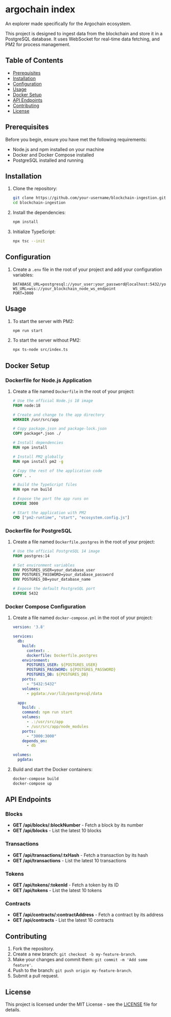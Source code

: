 # argochain index
An explorer made specifically for the Argochain ecosystem.

This project is designed to ingest data from the blockchain and store it in a PostgreSQL database. It uses WebSocket for real-time data fetching, and PM2 for process management.

## Table of Contents

- [Prerequisites](#prerequisites)
- [Installation](#installation)
- [Configuration](#configuration)
- [Usage](#usage)
- [Docker Setup](#docker-setup)
- [API Endpoints](#api-endpoints)
- [Contributing](#contributing)
- [License](#license)

## Prerequisites

Before you begin, ensure you have met the following requirements:

- Node.js and npm installed on your machine
- Docker and Docker Compose installed
- PostgreSQL installed and running

## Installation

1. Clone the repository:

    ```bash
    git clone https://github.com/your-username/blockchain-ingestion.git
    cd blockchain-ingestion
    ```

2. Install the dependencies:

    ```bash
    npm install
    ```

3. Initialize TypeScript:

    ```bash
    npx tsc --init
    ```

## Configuration

1. Create a `.env` file in the root of your project and add your configuration variables:

    ```env
    DATABASE_URL=postgresql://your_user:your_password@localhost:5432/your_database
    WS_URL=wss://your_blockchain_node_ws_endpoint
    PORT=3000
    ```

## Usage

1. To start the server with PM2:

    ```bash
    npm run start
    ```

2. To start the server without PM2:

    ```bash
    npx ts-node src/index.ts
    ```

## Docker Setup

### Dockerfile for Node.js Application

1. Create a file named `Dockerfile` in the root of your project:

    ```Dockerfile
    # Use the official Node.js 18 image
    FROM node:18

    # Create and change to the app directory
    WORKDIR /usr/src/app

    # Copy package.json and package-lock.json
    COPY package*.json ./

    # Install dependencies
    RUN npm install

    # Install PM2 globally
    RUN npm install pm2 -g

    # Copy the rest of the application code
    COPY . .

    # Build the TypeScript files
    RUN npm run build

    # Expose the port the app runs on
    EXPOSE 3000

    # Start the application with PM2
    CMD ["pm2-runtime", "start", "ecosystem.config.js"]
    ```

### Dockerfile for PostgreSQL

1. Create a file named `Dockerfile.postgres` in the root of your project:

    ```Dockerfile
    # Use the official PostgreSQL 14 image
    FROM postgres:14

    # Set environment variables
    ENV POSTGRES_USER=your_database_user
    ENV POSTGRES_PASSWORD=your_database_password
    ENV POSTGRES_DB=your_database_name

    # Expose the default PostgreSQL port
    EXPOSE 5432
    ```

### Docker Compose Configuration

1. Create a file named `docker-compose.yml` in the root of your project:

    ```yaml
    version: '3.8'

    services:
      db:
        build:
          context: .
          dockerfile: Dockerfile.postgres
        environment:
          POSTGRES_USER: ${POSTGRES_USER}
          POSTGRES_PASSWORD: ${POSTGRES_PASSWORD}
          POSTGRES_DB: ${POSTGRES_DB}
        ports:
          - "5432:5432"
        volumes:
          - pgdata:/var/lib/postgresql/data

      app:
        build: .
        command: npm run start
        volumes:
          - .:/usr/src/app
          - /usr/src/app/node_modules
        ports:
          - "3000:3000"
        depends_on:
          - db

    volumes:
      pgdata:
    ```

2. Build and start the Docker containers:

    ```bash
    docker-compose build
    docker-compose up
    ```

## API Endpoints

### Blocks

- **GET /api/blocks/:blockNumber** - Fetch a block by its number
- **GET /api/blocks** - List the latest 10 blocks

### Transactions

- **GET /api/transactions/:txHash** - Fetch a transaction by its hash
- **GET /api/transactions** - List the latest 10 transactions

### Tokens

- **GET /api/tokens/:tokenId** - Fetch a token by its ID
- **GET /api/tokens** - List the latest 10 tokens

### Contracts

- **GET /api/contracts/:contractAddress** - Fetch a contract by its address
- **GET /api/contracts** - List the latest 10 contracts

## Contributing

1. Fork the repository.
2. Create a new branch: `git checkout -b my-feature-branch`.
3. Make your changes and commit them: `git commit -m 'Add some feature'`.
4. Push to the branch: `git push origin my-feature-branch`.
5. Submit a pull request.

## License

This project is licensed under the MIT License - see the [LICENSE](LICENSE) file for details.
